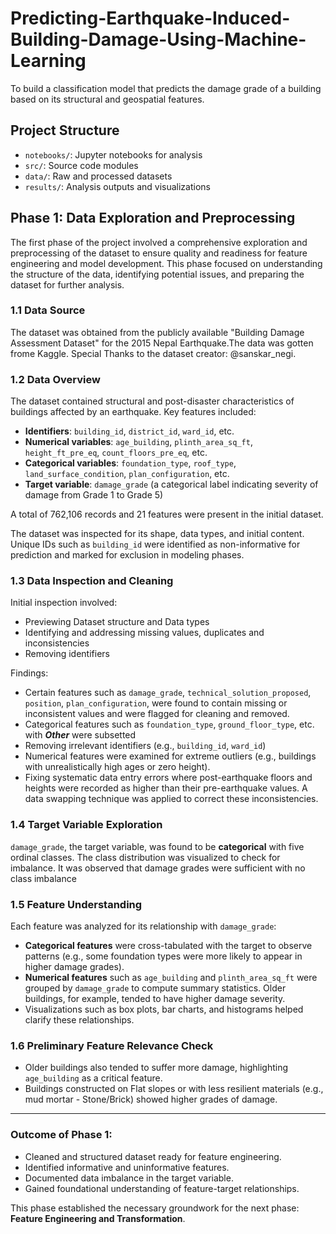 # Predicting-Earthquake-Induced-Building-Damage-Using-Machine-Learning
To build a classification model that predicts the damage grade of a building based on its structural and geospatial features.

## Project Structure
- `notebooks/`: Jupyter notebooks for analysis
- `src/`: Source code modules
- `data/`: Raw and processed datasets
- `results/`: Analysis outputs and visualizations

## Phase 1: Data Exploration and Preprocessing

The first phase of the project involved a comprehensive exploration and preprocessing of the dataset to ensure quality and readiness for feature engineering and model development. This phase focused on understanding the structure of the data, identifying potential issues, and preparing the dataset for further analysis.

### 1.1 Data Source

The dataset was obtained from the publicly available "Building Damage Assessment Dataset" for the 2015 Nepal Earthquake.The data was gotten frome Kaggle. Special Thanks to the dataset creator: @sanskar_negi.

### 1.2 Data Overview

The dataset contained structural and post-disaster characteristics of buildings affected by an earthquake. Key features included:

- **Identifiers**: `building_id`, `district_id`, `ward_id`, etc.
- **Numerical variables**: `age_building`, `plinth_area_sq_ft`, `height_ft_pre_eq`, `count_floors_pre_eq`, etc.
- **Categorical variables**: `foundation_type`, `roof_type`, `land_surface_condition`, `plan_configuration`, etc.
- **Target variable**: `damage_grade` (a categorical label indicating severity of damage from Grade 1 to Grade 5)

A total of 762,106 records and 21 features were present in the initial dataset.

The dataset was inspected for its shape, data types, and initial content. Unique IDs such as `building_id` were identified as non-informative for prediction and marked for exclusion in modeling phases.

### 1.3 Data Inspection and Cleaning

Initial inspection involved:
- Previewing Dataset structure and Data types
- Identifying and addressing missing values, duplicates and inconsistencies
- Removing identifiers

Findings:
- Certain features such as `damage_grade`, `technical_solution_proposed`, `position`, `plan_configuration`, were found to contain missing or inconsistent values and were flagged for cleaning and removed.
- Categorical features such as `foundation_type`, `ground_floor_type`, etc. with ***Other*** were subsetted
- Removing irrelevant identifiers (e.g., `building_id`, `ward_id`) 
- Numerical features were examined for extreme outliers (e.g., buildings with unrealistically high ages or zero height).
- Fixing systematic data entry errors where post-earthquake floors and heights were recorded as higher than their pre-earthquake values. A data swapping technique was applied to correct these inconsistencies.


### 1.4 Target Variable Exploration

`damage_grade`, the target variable, was found to be **categorical** with five ordinal classes. The class distribution was visualized to check for imbalance. It was observed that damage grades were sufficient with no class imbalance

### 1.5 Feature Understanding

Each feature was analyzed for its relationship with `damage_grade`:

- **Categorical features** were cross-tabulated with the target to observe patterns (e.g., some foundation types were more likely to appear in higher damage grades).
- **Numerical features** such as `age_building` and `plinth_area_sq_ft` were grouped by `damage_grade` to compute summary statistics. Older buildings, for example, tended to have higher damage severity.
- Visualizations such as box plots, bar charts, and histograms helped clarify these relationships.

### 1.6 Preliminary Feature Relevance Check

- Older buildings also tended to suffer more damage, highlighting `age_building` as a critical feature.
- Buildings constructed on Flat slopes or with less resilient materials (e.g., mud mortar - Stone/Brick) showed higher grades of damage.

---

### Outcome of Phase 1:

- Cleaned and structured dataset ready for feature engineering.
- Identified informative and uninformative features.
- Documented data imbalance in the target variable.
- Gained foundational understanding of feature-target relationships.

This phase established the necessary groundwork for the next phase: **Feature Engineering and Transformation**.
